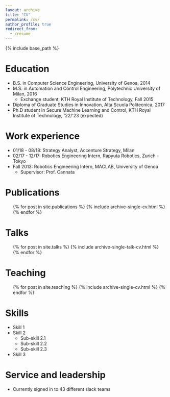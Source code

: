 ```yaml
---
layout: archive
title: "CV"
permalink: /cv/
author_profile: true
redirect_from:
  - /resume
---
```


{% include base_path %}

Education
======
* B.S. in Computer Science Engineering, University of Genoa, 2014
* M.S. in Automation and Control Engineering, Polytechnic University of Milan, 2016
  * Exchange student, KTH Royal Institute of Technology, Fall 2015
* Diploma of Graduate Studies in Innovation, Alta Scuola Politecnica, 2017
* Ph.D student in Secure Machine Learning and Control, KTH Royal Institute of Technology, '22/'23 (expected)

Work experience
======
* 01/18 - 08/18: Strategy Analyst, Accenture Strategy, Milan
* 02/17 - 12/17: Robotics Engineering Intern, Rapyuta Robotics, Zurich - Tokyo
* Fall 2013: Robotics Engineering Intern, MACLAB, University of Genoa
  * Supervisor: Prof. Cannata
  

Publications
======
  <ul>{% for post in site.publications %}
    {% include archive-single-cv.html %}
  {% endfor %}</ul>
  
Talks
======
  <ul>{% for post in site.talks %}
    {% include archive-single-talk-cv.html %}
  {% endfor %}</ul>
  
Teaching
======
  <ul>{% for post in site.teaching %}
    {% include archive-single-cv.html %}
  {% endfor %}</ul>
  
Skills
======
* Skill 1
* Skill 2
  * Sub-skill 2.1
  * Sub-skill 2.2
  * Sub-skill 2.3
* Skill 3
  
Service and leadership
======
* Currently signed in to 43 different slack teams
